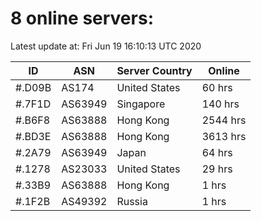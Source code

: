 # 8 online servers:

Latest update at: Fri Jun 19 16:10:13 UTC 2020

| ID | ASN | Server Country | Online |
| -- | --- | -------------- | ------ |
| #.D09B | AS174 | United States | 60 hrs |
| #.7F1D | AS63949 | Singapore | 140 hrs |
| #.B6F8 | AS63888 | Hong Kong | 2544 hrs |
| #.BD3E | AS63888 | Hong Kong | 3613 hrs |
| #.2A79 | AS63949 | Japan | 64 hrs |
| #.1278 | AS23033 | United States | 29 hrs |
| #.33B9 | AS63888 | Hong Kong | 1 hrs |
| #.1F2B | AS49392 | Russia | 1 hrs |

